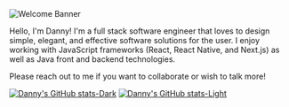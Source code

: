 <img src="https://github.com/danmcgrath10/danmcgrath10/assets/127457855/4a38c762-d1c5-4ade-b1f9-c3f8f7d20ee3" alt="Welcome Banner" />

Hello, I'm Danny! I'm a full stack software engineer that loves to design simple, elegant, and effective software solutions for the user. 
I enjoy working with JavaScript frameworks (React, React Native, and Next.js) as well as Java front and backend technologies. 



Please reach out to me if you want to collaborate or wish to talk more!



[![Danny's GitHub stats-Dark](https://github-readme-stats.vercel.app/api?username=danmcgrath10&show_icons=true&theme=dark#gh-dark-mode-only)](https://github.com/danmcgrath10/github-readme-stats#gh-dark-mode-only)
[![Danny's GitHub stats-Light](https://github-readme-stats.vercel.app/api?username=danmcgrath10&show_icons=true&theme=default#gh-light-mode-only)](https://github.com/danmcgrath10/github-readme-stats#gh-light-mode-only)

<!--
**danmcgrath10/danmcgrath10** is a ✨ _special_ ✨ repository because its `README.md` (this file) appears on your GitHub profile.

Here are some ideas to get you started:

- 🔭 I’m currently working on ...
- 🌱 I’m currently learning ...
- 👯 I’m looking to collaborate on ...
- 🤔 I’m looking for help with ...
- 💬 Ask me about ...
- 📫 How to reach me: ...
- 😄 Pronouns: ...
- ⚡ Fun fact: ...
-->
